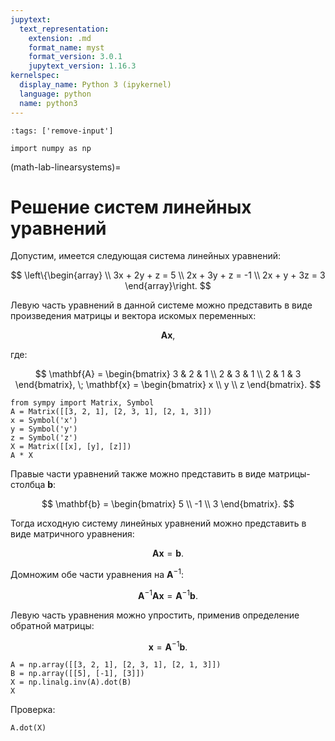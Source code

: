 ```yaml
---
jupytext:
  text_representation:
    extension: .md
    format_name: myst
    format_version: 3.0.1
    jupytext_version: 1.16.3
kernelspec:
  display_name: Python 3 (ipykernel)
  language: python
  name: python3
---
```


```{code-cell} python
:tags: ['remove-input']

import numpy as np
```

(math-lab-linearsystems)=
# Решение систем линейных уравнений

Допустим, имеется следующая система линейных уравнений:

$$ \left\{\begin{array} \\ 3x + 2y + z = 5 \\ 2x + 3y + z = -1 \\ 2x + y + 3z = 3 \end{array}\right. $$

Левую часть уравнений в данной системе можно представить в виде произведения матрицы и вектора искомых переменных:

$$ \mathbf{A} \mathbf{x}, $$

где:

$$ \mathbf{A} = \begin{bmatrix} 3 & 2 & 1 \\ 2 & 3 & 1 \\ 2 & 1 & 3 \end{bmatrix}, \; \mathbf{x} = \begin{bmatrix} x \\ y \\ z \end{bmatrix}. $$

```{code-cell} python
from sympy import Matrix, Symbol
A = Matrix([[3, 2, 1], [2, 3, 1], [2, 1, 3]])
x = Symbol('x')
y = Symbol('y')
z = Symbol('z')
X = Matrix([[x], [y], [z]])
A * X
```

Правые части уравнений также можно представить в виде матрицы-столбца $\mathbf{b}$:

$$ \mathbf{b} = \begin{bmatrix} 5 \\ -1 \\ 3 \end{bmatrix}. $$

Тогда исходную систему линейных уравнений можно представить в виде матричного уравнения:

$$ \mathbf{A} \mathbf{x} = \mathbf{b}. $$

Домножим обе части уравнения на $\mathbf{A}^{-1}$:

$$ \mathbf{A}^{-1} \mathbf{A} \mathbf{x} = \mathbf{A}^{-1} \mathbf{b}. $$

Левую часть уравнения можно упростить, применив определение обратной матрицы:

$$ \mathbf{x} = \mathbf{A}^{-1} \mathbf{b}. $$

```{code-cell} python
A = np.array([[3, 2, 1], [2, 3, 1], [2, 1, 3]])
B = np.array([[5], [-1], [3]])
X = np.linalg.inv(A).dot(B)
X
```

Проверка:

```{code-cell} python
A.dot(X)
```
